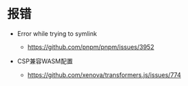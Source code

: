 # 报错

-   Error while trying to symlink

    -   https://github.com/pnpm/pnpm/issues/3952

-   CSP兼容WASM配置
    -   https://github.com/xenova/transformers.js/issues/774

